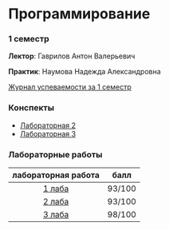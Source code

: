 # Программирование
### 1 семестр
**Лектор**: Гаврилов Антон Валерьевич

**Практик**: Наумова Надежда Александровна

[Журнал успеваемости за 1 семестр](https://docs.google.com/spreadsheets/d/1utbh7iqf0Z0Xmw4r6xuzh9GEXsv1rRIXxC5R7ilMF7E/edit?gid=332225672#gid=332225672)

### Конспекты
- [Лабораторная 2](https://docs.google.com/document/d/1RI84w0-sJupsnCos-3JAIhstQaexLQ4sfyx4jcuYc2E/edit?tab=t.0)
- [Лабораторная 3](https://docs.google.com/document/d/1qAMMtMskejLZ1ndPD8uiXeCzmqg5-pV0CnWHzIS2_Ws/edit?tab=t.0#heading=h.g6mvqs1l0gj5)

### Лабораторные работы
| лабораторная работа  | балл |
| :-------------------: | ----- |
| [1 лаба](https://github.com/LunarSonic/ITMO/tree/main/1-2%20Programming/lab1)  | 93/100  |
| [2 лаба](https://github.com/LunarSonic/ITMO/tree/main/1-2%20Programming/lab2)  | 93/100  |
| [3 лаба](https://github.com/LunarSonic/ITMO/tree/main/1-2%20Programming/lab3) | 98/100  |